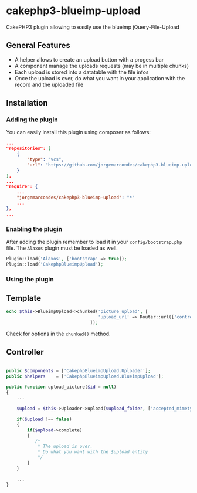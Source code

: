 # cakephp3-blueimp-upload
CakePHP3 plugin allowing to easily use the blueimp jQuery-File-Upload

General Features
----------------
- A helper allows to create an upload button with a progess bar
- A component manage the uploads requests (may be in multiple chunks)
- Each upload is stored into a datatable with the file infos
- Once the upload is over, do what you want in your application with the record and the uploaded file

Installation
------------

### Adding the plugin

You can easily install this plugin using composer as follows:

```composer.json
...
"repositories": [
    {
        "type": "vcs", 
        "url": "https://github.com/jorgemarcondes/cakephp3-blueimp-upload.git"
    }
],
...
"require": {
    ...
    "jorgemarcondes/cakephp3-blueimp-upload": "*"
    ...
},
...
```

### Enabling the plugin

After adding the plugin remember to load it in your `config/bootstrap.php` file.
The `Alaxos` plugin must be loaded as well.

```php
Plugin::load('Alaxos', ['bootstrap' => true]);
Plugin::load('CakephpBlueimpUpload');
```

### Using the plugin

Template
--------
```php
echo $this->BlueimpUpload->chunked('picture_upload', [
                                   'upload_url' => Router::url(['controller' => 'Posts', 'action' => 'upload_picture', $post->id])
                                ]);
```
Check for options in the ```chunked()``` method.

Controller
----------
```php

public $components = ['CakephpBlueimpUpload.Uploader'];
public $helpers    = ['CakephpBlueimpUpload.BlueimpUpload'];

public function upload_picture($id = null)
{
    ...
    
    $upload = $this->Uploader->upload($upload_folder, ['accepted_mimetypes' => ['image/jpeg', 'image/tiff', 'image/png']]);

    if($upload !== false)
    {
        if($upload->complete)
        {
           /*
            * The upload is over. 
            * Do what you want with the $upload entity
            */
        }
    }
    
    ...
}



```
